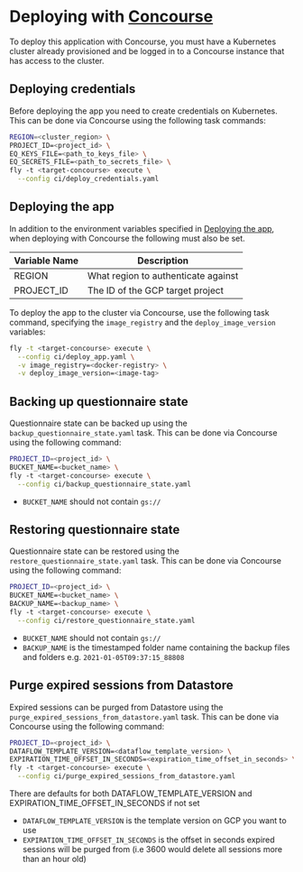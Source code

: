 # Deploying with [Concourse](https://concourse-ci.org/)

To deploy this application with Concourse, you must have a Kubernetes cluster already provisioned and be logged in to a Concourse instance that has access to the cluster.

## Deploying credentials

Before deploying the app you need to create credentials on Kubernetes. This can be done via Concourse using the following task commands:

```sh
REGION=<cluster_region> \
PROJECT_ID=<project_id> \
EQ_KEYS_FILE=<path_to_keys_file> \
EQ_SECRETS_FILE=<path_to_secrets_file> \
fly -t <target-concourse> execute \
  --config ci/deploy_credentials.yaml
```

## Deploying the app

In addition to the environment variables specified in [Deploying the app](../README.md#deploying-the-app), when deploying with Concourse the following must also be set.

| Variable Name                             | Description                                                                          |
|-------------------------------------------|--------------------------------------------------------------------------------------|
| REGION                                    | What region to authenticate against                                                  |
| PROJECT_ID                                | The ID of the GCP target project                                                     |

To deploy the app to the cluster via Concourse, use the following task command, specifying the `image_registry` and the `deploy_image_version` variables:
```sh
fly -t <target-concourse> execute \
  --config ci/deploy_app.yaml \
  -v image_registry=<docker-registry> \
  -v deploy_image_version=<image-tag>
```

## Backing up questionnaire state

Questionnaire state can be backed up using the `backup_questionnaire_state.yaml` task. This can be done via Concourse using the following command:

```sh
PROJECT_ID=<project_id> \
BUCKET_NAME=<bucket_name> \
fly -t <target-concourse> execute \
  --config ci/backup_questionnaire_state.yaml
```

- `BUCKET_NAME` should not contain `gs://`

## Restoring questionnaire state

Questionnaire state can be restored using the `restore_questionnaire_state.yaml` task. This can be done via Concourse using the following command:

```sh
PROJECT_ID=<project_id> \
BUCKET_NAME=<bucket_name> \
BACKUP_NAME=<backup_name> \
fly -t <target-concourse> execute \
  --config ci/restore_questionnaire_state.yaml
```

- `BUCKET_NAME` should not contain `gs://`
- `BACKUP_NAME` is the timestamped folder name containing the backup files and folders e.g. `2021-01-05T09:37:15_88808`

## Purge expired sessions from Datastore

Expired sessions can be purged from Datastore using the `purge_expired_sessions_from_datastore.yaml` task. This can be done via Concourse using the following command:

```sh
PROJECT_ID=<project_id> \
DATAFLOW_TEMPLATE_VERSION=<dataflow_template_version> \
EXPIRATION_TIME_OFFSET_IN_SECONDS=<expiration_time_offset_in_seconds> \
fly -t <target-concourse> execute \
  --config ci/purge_expired_sessions_from_datastore.yaml
```
There are defaults for both DATAFLOW_TEMPLATE_VERSION and EXPIRATION_TIME_OFFSET_IN_SECONDS if not set

- `DATAFLOW_TEMPLATE_VERSION` is the template version on GCP you want to use
- `EXPIRATION_TIME_OFFSET_IN_SECONDS` is the offset in seconds expired sessions will be purged from (i.e 3600 would delete all sessions more than an hour old)
